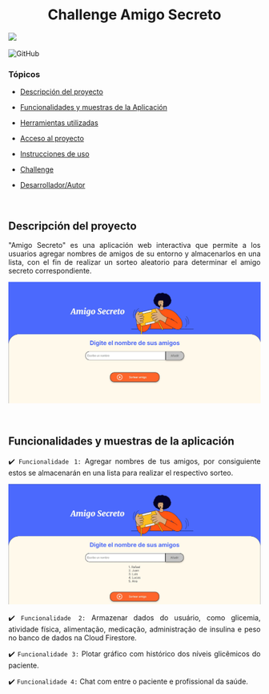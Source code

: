 <h1 align="center">Challenge Amigo Secreto</h1>

<p align="justify">
   <img src="http://img.shields.io/static/v1?label=STATUS&message=%20DONE&color=RED&style=for-the-badge" #vitrinedev/>
   
   ![GitHub](https://img.shields.io/github/stars/RafaelBossh16/challenge-amigo-secreto-oracle-alura-one)
   
</p>
   
### Tópicos 

- [Descripción del proyecto](#descripción-del-proyecto)

- [Funcionalidades y muestras de la Aplicación](#funcionalidades-muestras)

- [Herramientas utilizadas](#herramientas-utilizadas)

- [Acceso al proyecto](#acceso-al-proyecto)

- [Instrucciones de uso](#instrucciones-uso)

- [Challenge](#challenge)

- [Desarrollador/Autor](#dev-autor)

<br>

## Descripción del proyecto
<p align="justify">
   "Amigo Secreto" es una aplicación web interactiva que permite a los usuarios agregar nombres de amigos de su entorno y almacenarlos en una lista, con el 
   fin de realizar un sorteo aleatorio para determinar el amigo secreto correspondiente.

   ![Imagen descriptiva del proyecto finalizado](https://github.com/RafaelBossh16/challenge-amigo-secreto-oracle-alura-one/blob/38e58cafa3fdf8dca21a50048dcc927ed6195cf7/assets/proyecto-finalizado.jpg)
</p>

<br>

## Funcionalidades y muestras de la aplicación
<div align="justify">
   
:heavy_check_mark: `Funcionalidade 1:` Agregar nombres de tus amigos, por consiguiente estos se almacenarán en una lista para realizar el respectivo sorteo.

![Imagen de agregar nombres y lista](https://github.com/RafaelBossh16/challenge-amigo-secreto-oracle-alura-one/blob/df07333296460801cb30affce5f86598ab54d544/assets/lista-amigos.jpg)

:heavy_check_mark: `Funcionalidade 2:` Armazenar dados do usuário, como glicemia, atividade física, alimentação, medicação, administração de insulina e peso no banco de dados na Cloud Firestore.

:heavy_check_mark: `Funcionalidade 3:` Plotar gráfico com histórico dos níveis glicêmicos do paciente.

:heavy_check_mark: `Funcionalidade 4:` Chat com entre o paciente e profissional da saúde.

</div>
   

